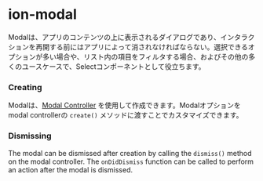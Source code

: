 # ion-modal

Modalは、アプリのコンテンツの上に表示されるダイアログであり、インタラクションを再開する前にはアプリによって消されなければならない。選択できるオプションが多い場合や、リスト内の項目をフィルタする場合、およびその他の多くのユースケースで、Selectコンポーネントとして役立ちます。


### Creating

Modalは、[Modal Controller](../modal-controller) を使用して作成できます。Modalオプションをmodal controllerの `create()` メソッドに渡すことでカスタマイズできます。


### Dismissing
  
The modal can be dismissed after creation by calling the `dismiss()` method on the modal controller. The `onDidDismiss` function can be called to perform an action after the modal is dismissed.

